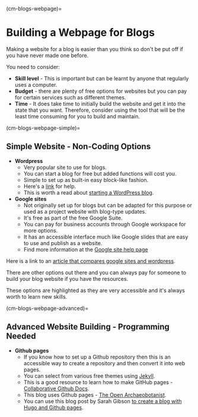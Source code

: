 (cm-blogs-webpage)=
# Building a Webpage for Blogs

Making a website for a blog is easier than you think so don't be put off if you have never made one before.

You need to consider:
* **Skill level** - This is important but can be learnt by anyone that regularly uses a computer.
* **Budget** - there are plenty of free options for websites but you can pay for certain services such as different themes.
* **Time** - It does take time to initially build the website and get it into the state that you want.
Therefore, consider using the tool that will be the least time consuming for you to build and maintain.

(cm-blogs-webpage-simple)=
## Simple Website - Non-Coding Options
* **Wordpress**
    * Very popular site to use for blogs.
    * You can start a blog for free but added functions will cost you.
    * Simple to set up as built-in easy block-like fashion.
    * Here's a [link](https://wordpress.com/go/category/content-blogging/) for help.
    * This is worth a read about [starting a WordPress blog](https://www.podcastinsights.com/start-a-wordpress-blog/).
* **Google sites**
    - Not originally set up for blogs but can be adapted for this purpose or used as a project website with blog-type updates.
    - It's free as part of the free Google Suite.
    - You can pay for business accounts through Google workspace for more options.
    - It has an accessible interface much like Google slides that are easy to use and publish as a website.
    - Find more information at the [Google site help page](https://support.google.com/sites/?hl=en#topic=7184580)

Here is a link to an [article that compares google sites and wordpress](https://superbwebsitebuilders.com/google-sites-vs-wordpress/).

There are other options out there and you can always pay for someone to build your blog website if you have the resources.

These options are highlighted as they are very accessible and it's always worth to learn new skills.

(cm-blogs-webpage-advanced)=
## Advanced Website Building - Programming Needed

* **Github pages**
    * If you know how to set up a Github repository then this is an accessible way to create a repository and then convert it into web pages.
    * You can select from various free themes using [Jekyll](https://docs.github.com/en/github/working-with-github-pages/setting-up-a-github-pages-site-with-jekyll).
    * This is a good resource to learn how to make GitHub pages - [Collaborative Github Docs](https://cassgvp.github.io/github-for-collaborative-documentation/docs/tut/4-2-Make-your-Pages-site.html).
    * This blog uses Github pages - [The Open Archaeobotanist](https://ekaroune.github.io/The-Open-Archaeobotanist/).
    * You can use this blog post by Sarah Gibson [to create a blog with Hugo and Github pages](https://sgibson91.github.io/blog/hugo-tutorial/).

